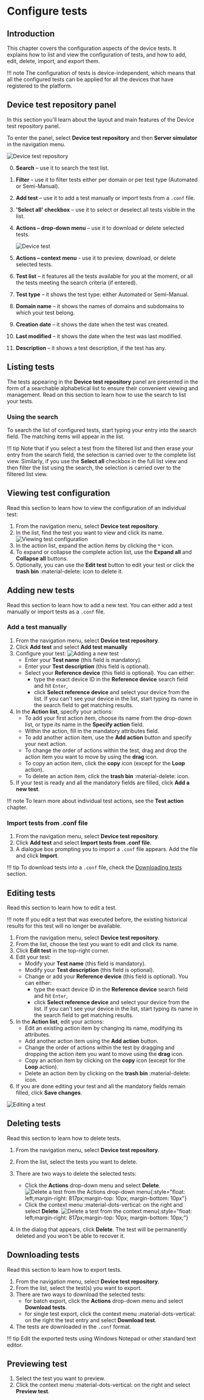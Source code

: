 # Configure tests

## Introduction

This chapter covers the configuration aspects of the device tests. It explains how to list and view the configuration of tests, and how to add, edit, delete, import, and export them.

!!! note
    The configuration of tests is device-independent, which means that all the configured tests can be applied for all the devices that have registered to the platform.

## Device test repository panel

In this section you'll learn about the layout and main features of the Device test repository panel.

To enter the panel, select **Device test repository** and then **Server simulator** in the navigation menu.

![Device test repository](images/interop1.png "Device test repository")

0. **Search** – use it to search the test list.
0. **Filter** - use it to filter tests either per domain or per test type (Automated or Semi-Manual).
0.	**Add test** – use it to add a test manually or import tests from a `.conf` file.
0.	**'Select all' checkbox** – use it to select or deselect all tests visible in the list.
0.	**Actions – drop-down menu** – use it to download or delete selected tests.

    ![Device test](images/interop-uir.png "Device test panel")

0.  **Actions – context menu** - use it to preview, download, or delete selected tests.
0.	**Test list** – it features all the tests available for you at the moment, or all the tests meeting the search criteria (if entered).
0. **Test type** – it shows the test type: either Automated or Semi-Manual.
0.	**Domain name** – it shows the names of domains and subdomains to which your test belong.
0.	**Creation date** – it shows the date when the test was created.
0.	**Last modified** – it shows the date when the test was last modified.
0. **Description** – it shows a test description, if the test has any.

##	Listing tests

The tests appearing in the **Device test repository** panel are presented in the form of a searchable alphabetical list to ensure their convenient viewing and management. Read on this section to learn how to use the search to list your tests.

### Using the search

To search the list of configured tests, start typing your entry into the search field. The matching items will appear in the list.

!!! tip
    Note that if you select a test from the filtered list and then erase your entry from the search field, the selection is carried over to the complete list view. Similarly, if you use the **Select all** checkbox in the full list view and then filter the list using the search, the selection is carried over to the filtered list view.

##	Viewing test configuration

Read this section to learn how to view the configuration of an individual test:

1.	From the navigation menu, select **Device test repository**.
2.	In the list, find the test you want to view and click its name.
    ![Viewing test configuration](images/interop6.png "Viewing test configuration")
3.	In the action list, expand the action items by clicking the ˅ icon.
4.	To expand or collapse the complete action list, use the **Expand all** and **Collapse all** buttons.
5.	Optionally, you can use the **Edit test** button to edit your test or click the **trash bin** :material-delete: icon to delete it.

## Adding new tests

Read this section to learn how to add a new test. You can either add a test manually or import tests as a `.conf` file.

### Add a test manually

1.	From the navigation menu, select **Device test repository**.
2.	Click **Add test** and select **Add test manually**
3.	Configure your test:
    ![Adding a new test](images/interop3.png "Adding a new test")
    -	Enter your **Test name** (this field is mandatory).
    -	Enter your **Test description** (this field is optional).
    -	Select your **Reference device** (this field is optional). You can either:
         -	type the exact device ID in the **Reference device** search field and hit `Enter`,
         -	click **Select reference device** and select your device from the list. If you can't see your device in the list, start typing its name in the search field to get matching results.
4.	In the **Action list**, specify your actions:
    -	To add your first action item, choose its name from the drop-down list, or type its name in the **Specify action** field.
    -	Within the action, fill in the mandatory attributes field.
    -	To add another action item, use the **Add action** button and specify your next action.
    -	To change the order of actions within the test, drag and drop the action item you want to move by using the **drag** icon.
    -	To copy an action item, click the **copy** icon (except for the **Loop** action).
    -	To delete an action item, click the **trash bin** :material-delete: icon.
5.	If your test is ready and all the mandatory fields are filled, click **Add a new test**.

!!! note
    To learn more about individual test actions, see the **Test action** chapter.

### Import tests from .conf file

1.	From the navigation menu, select **Device test repository**.
2.	Click **Add test** and select **Import tests from .conf file**.
3.  A dialogue box prompting you to import a `.conf` file appears. Add the file and click **Import**.

!!! tip
    To download tests into a `.conf` file, check the [Downloading tests](#downloading-tests) section.


## Editing tests

Read this section to learn how to edit a test.

!!! note
    If you edit a test that was executed before, the existing historical results for this test will no longer be available.

1.	From the navigation menu, select **Device test repository**.
2.	From the list, choose the test you want to edit and click its name.
3.	Click **Edit test** in the top-right corner.
4.	Edit your test:
     -	Modify your **Test name** (this field is mandatory).
     -	Modify your **Test description** (this field is optional).
     -	Change or add your **Reference device** (this field is optional). You can either:
          -	type the exact device ID in the **Reference device** search field and hit `Enter`,
          -	click **Select reference device** and select your device from the list. If you can't see your device in the list, start typing its name in the search field to get matching results.
5.	In the **Action list**, edit your actions:
     -	Edit an existing action item by changing its name, modifying its attributes.
     -	Add another action item using the **Add action** button.
     -	Change the order of actions within the test by dragging and dropping the action item you want to move using the **drag** icon.
     -	Copy an action item by clicking on the **copy** icon (except for the **Loop** action).
     -	Delete an action item by clicking on the **trash bin** :material-delete: icon.
6.	If you are done editing your test and all the mandatory fields remain filled, click **Save changes**.

![Editing a test](images/image026.png "Editing a test")

## Deleting tests

Read this section to learn how to delete tests.

1.	From the navigation menu, select **Device test repository**.
2.	From the list, select the tests you want to delete.
3.	There are two ways to delete the selected tests:
    * Click the **Actions** drop-down menu and select **Delete**.
    ![Delete a test from the Actions drop-down menu](images/interop7.png "Delete a test from the Actions drop-down menu"){:style="float: left;margin-right: 817px;margin-top: 10px; margin-bottom: 10px"}
    * Click the context menu :material-dots-vertical: on the right and select **Delete**.
    ![Delete a test from the context menu](images/nterop8.png "Delete a test from the context menu"){:style="float: left;margin-right: 817px;margin-top: 10px; margin-bottom: 10px;"}

4. In the dialog that appears, click **Delete**. The test will be permanently deleted and you won't be able to recover it.

## Downloading tests

Read this section to learn how to export tests.

1.	From the navigation menu, select **Device test repository**.
2.	From the list, select the test(s) you want to export.
3.  There are two ways to download the selected tests:
    * for batch export, click the **Actions** drop-down menu and select **Download tests**.
    * for single test export, click the context menu :material-dots-vertical: on the right the test entry and select **Download test**.
  3. The tests are downloaded in the ``.conf`` format.

!!! tip
    Edit the exported tests using Windows Notepad or other standard text editor.

## Previewing test

1. Select the test you want to preview.
2. Click the context menu :material-dots-vertical: on the right and select **Preview test**.